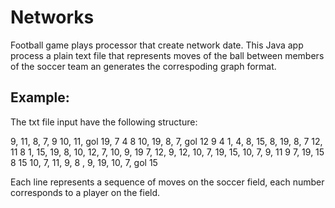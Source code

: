 # Networks

Football game plays processor that create network date. This Java app process a plain text file that represents moves of the ball between members of the soccer team an generates the correspoding graph format.

## Example: 
The txt file input have the following structure:

9, 11, 8, 7, 9
10, 11, gol
19, 7
4
8
10, 19,  8, 7, gol
12
9
4
1, 4, 8, 15, 8, 19, 8, 7
12, 11
8
1, 15, 19, 8, 10, 12, 7, 10,
9,
19
7, 12, 9, 12, 10, 7, 19, 15, 10, 7, 9, 11
9
7, 19, 15
8
15
10, 7, 11, 9, 8 , 9,  19, 10, 7, gol
15

Each line represents a sequence of moves on the soccer field, each number corresponds to a player on the field.
